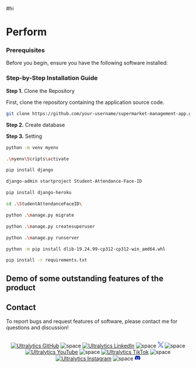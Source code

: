 #hi
# Perform 
 
### Prerequisites
Before you begin, ensure you have the following software installed:

### Step-by-Step Installation Guide

**Step 1.** Clone the Repository

   First, clone the repository containing the application source code.

   ```bash
   git clone https://github.com/your-username/supermarket-management-app.git
   ```

**Step 2.** Create database

**Step 3.** Setting 

```bash
python -m venv myenv
```

```bash
.\myenv\Scripts\activate
```

```bash
pip install django
```

```bash
django-admin startproject Student-Attendance-Face-ID
```

```bash
pip install django-heroku
```

```bash
cd .\StudentAttendanceFaceID\
```

```bash
python .\manage.py migrate
```

```bash
python .\manage.py createsuperuser
```

```bash
python .\manage.py runserver
```

```bash
python -m pip install dlib-19.24.99-cp312-cp312-win_amd64.whl
```

```bash
pip install -r requirements.txt
```

## Demo of some outstanding features of the product




## <div align="left">Contact</div>

To report bugs and request features of software, please contact me for questions and discussion!

<br>
<div align="center">
  <a href="#"><img src="https://github.com/ultralytics/assets/raw/main/social/logo-social-github.png" width="3%" alt="Ultralytics GitHub"></a>
  <img src="https://github.com/ultralytics/assets/raw/main/social/logo-transparent.png" width="3%" alt="space">
  <a href="#"><img src="https://github.com/ultralytics/assets/raw/main/social/logo-social-linkedin.png" width="3%" alt="Ultralytics LinkedIn"></a>
  <img src="https://github.com/ultralytics/assets/raw/main/social/logo-transparent.png" width="3%" alt="space">
  <a href="#"><img src="https://github.com/ultralytics/assets/raw/main/social/logo-social-twitter.png" width="3%" alt="Ultralytics Twitter"></a>
  <img src="https://github.com/ultralytics/assets/raw/main/social/logo-transparent.png" width="3%" alt="space">
  <a href="#"><img src="https://github.com/ultralytics/assets/raw/main/social/logo-social-youtube.png" width="3%" alt="Ultralytics YouTube"></a>
  <img src="https://github.com/ultralytics/assets/raw/main/social/logo-transparent.png" width="3%" alt="space">
  <a href="#"><img src="https://github.com/ultralytics/assets/raw/main/social/logo-social-tiktok.png" width="3%" alt="Ultralytics TikTok"></a>
  <img src="https://github.com/ultralytics/assets/raw/main/social/logo-transparent.png" width="3%" alt="space">
  <a href="#"><img src="https://github.com/ultralytics/assets/raw/main/social/logo-social-instagram.png" width="3%" alt="Ultralytics Instagram"></a>
  <img src="https://github.com/ultralytics/assets/raw/main/social/logo-transparent.png" width="3%" alt="space">
  <a href="#"><img src="https://github.com/ultralytics/assets/raw/main/social/logo-social-discord.png" width="3%" alt="Ultralytics Discord"></a>
</div>
